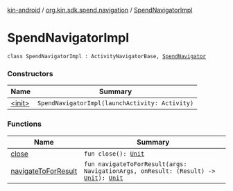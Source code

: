 [kin-android](../../index.md) / [org.kin.sdk.spend.navigation](../index.md) / [SpendNavigatorImpl](./index.md)

# SpendNavigatorImpl

`class SpendNavigatorImpl : ActivityNavigatorBase, `[`SpendNavigator`](../../org.kin.base.viewmodel.tools/-spend-navigator/index.md)

### Constructors

| Name | Summary |
|---|---|
| [&lt;init&gt;](-init-.md) | `SpendNavigatorImpl(launchActivity: Activity)` |

### Functions

| Name | Summary |
|---|---|
| [close](close.md) | `fun close(): `[`Unit`](https://kotlinlang.org/api/latest/jvm/stdlib/kotlin/-unit/index.html) |
| [navigateToForResult](navigate-to-for-result.md) | `fun navigateToForResult(args: NavigationArgs, onResult: (Result) -> `[`Unit`](https://kotlinlang.org/api/latest/jvm/stdlib/kotlin/-unit/index.html)`): `[`Unit`](https://kotlinlang.org/api/latest/jvm/stdlib/kotlin/-unit/index.html) |
